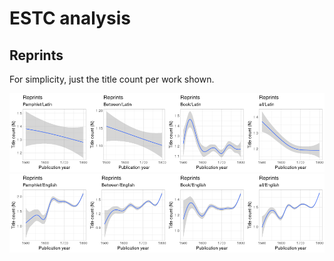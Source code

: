 ESTC analysis
=============

Reprints
--------

For simplicity, just the title count per work shown.

<img src="estc_files/figure-markdown_strict/reprints-1.png" width="25%" /><img src="estc_files/figure-markdown_strict/reprints-2.png" width="25%" /><img src="estc_files/figure-markdown_strict/reprints-3.png" width="25%" /><img src="estc_files/figure-markdown_strict/reprints-4.png" width="25%" /><img src="estc_files/figure-markdown_strict/reprints-5.png" width="25%" /><img src="estc_files/figure-markdown_strict/reprints-6.png" width="25%" /><img src="estc_files/figure-markdown_strict/reprints-7.png" width="25%" /><img src="estc_files/figure-markdown_strict/reprints-8.png" width="25%" />
